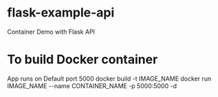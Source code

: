 # flask-example-api
Container Demo with Flask API

# To build Docker container
App runs on Default port 5000
docker build -t IMAGE_NAME
docker run IMAGE_NAME --name CONTAINER_NAME -p 5000:5000 -d
